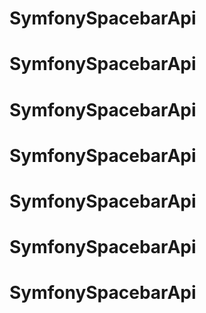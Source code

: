 # SymfonySpacebarApi
# SymfonySpacebarApi
# SymfonySpacebarApi
# SymfonySpacebarApi
# SymfonySpacebarApi
# SymfonySpacebarApi
# SymfonySpacebarApi
